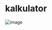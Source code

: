 # kalkulator
![image](https://user-images.githubusercontent.com/86312641/189030942-3fe55085-f9d0-4e71-bcb6-324102d362da.png)
